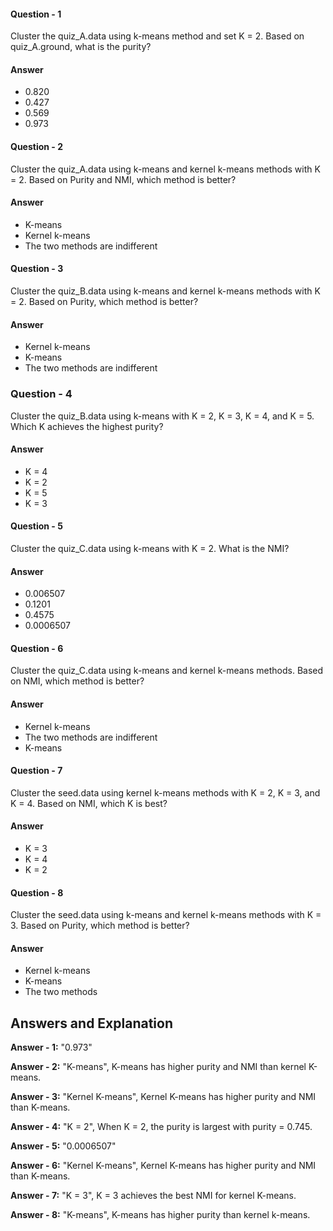 #### Question - 1
Cluster the quiz_A.data using k-means method and set K = 2. Based on quiz_A.ground, what is the purity?
#### Answer
- 0.820
- 0.427
- 0.569
- 0.973

#### Question - 2
Cluster the quiz_A.data using k-means and kernel k-means methods with K = 2. Based on Purity and NMI, which method is better?
#### Answer
- K-means
- Kernel k-means
- The two methods are indifferent

#### Question - 3
Cluster the quiz_B.data using k-means and kernel k-means methods with K = 2. Based on Purity, which method is better?
#### Answer
- Kernel k-means
- K-means
- The two methods are indifferent

### Question - 4
Cluster the quiz_B.data using k-means with K = 2, K = 3, K = 4, and K = 5. Which K achieves the highest purity?
#### Answer
- K = 4
- K = 2
- K = 5
- K = 3	

#### Question - 5
Cluster the quiz_C.data using k-means with K = 2. What is the NMI?
#### Answer
- 0.006507
- 0.1201
- 0.4575
- 0.0006507

#### Question - 6
Cluster the quiz_C.data using k-means and kernel k-means methods. Based on NMI, which method is better?
#### Answer
- Kernel k-means
- The two methods are indifferent
- K-means

#### Question - 7
Cluster the seed.data using kernel k-means methods with K = 2, K = 3, and K = 4. Based on NMI, which K is best?
#### Answer
- K = 3
- K = 4
- K = 2

#### Question - 8
Cluster the seed.data using k-means and kernel k-means methods with K = 3. Based on Purity, which method is better?
#### Answer
- Kernel k-means
- K-means
- The two methods

## Answers and Explanation
**Answer - 1:** "0.973"

**Answer - 2:** "K-means", K-means has higher purity and NMI than kernel K-means.

**Answer - 3:** "Kernel K-means", Kernel K-means has higher purity and NMI than K-means.

**Answer - 4:** "K = 2", When K = 2, the purity is largest with purity = 0.745.

**Answer - 5:** "0.0006507"

**Answer - 6:** "Kernel K-means", Kernel K-means has higher purity and NMI than K-means.

**Answer - 7:** "K = 3", K = 3 achieves the best NMI for kernel K-means.

**Answer - 8:** "K-means", K-means has higher purity than kernel k-means.
